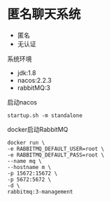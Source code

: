# 匿名聊天系统
- 匿名
- 无认证

系统环境
<br>
- jdk:1.8
- nacos:2.2.3
- rabbitMQ:3

启动nacos

`startup.sh -m standalone`

docker启动RabbitMQ
```shell
docker run \
-e RABBITMQ_DEFAULT_USER=root \
-e RABBITMQ_DEFAULT_PASS=root \
--name mq \
--hostname m \
-p 15672:15672 \
-p 5672:5672 \
-d \
rabbitmq:3-management
```